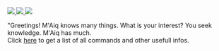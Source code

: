 <a href="https://www.patreon.com/maiqtheliarbot">
<img src="https://img.shields.io/badge/Support-me!-orange.svg" style="max-width:100%;" class="hoverZoomLink">   </a>
<a href="https://discord.js.org/"><img src="https://img.shields.io/badge/discord-js-blue.svg" data-canonical-src="https://img.shields.io/badge/discord-js-blue.svg" style="max-width:100%;" class="hoverZoomLink">   </a>
<a href="https://discord.gg/D6scREA"><img src="https://discordapp.com/api/guilds/273777926116474881/widget.png?style=shield" data-canonical-src="" style="max-width:100%;" class="hoverZoomLink">   </a>
</p> 
 
 "Greetings! M'Aiq knows many things. What is your interest? You seek knowledge. M'Aiq has much.    
 Click [here](https://github.com/Skullfox/maiq-the-liar-public/wiki) to get a list of all commands and other usefull infos. 

